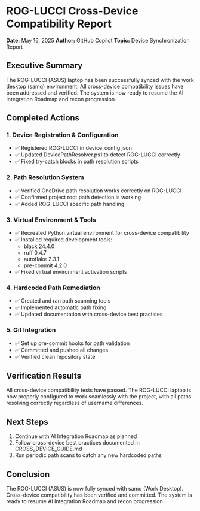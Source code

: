 # ROG-LUCCI Cross-Device Compatibility Report

**Date:** May 16, 2025
**Author:** GitHub Copilot
**Topic:** Device Synchronization Report

## Executive Summary

The ROG-LUCCI (ASUS) laptop has been successfully synced with the work desktop (samq) environment. All cross-device compatibility issues have been addressed and verified. The system is now ready to resume the AI Integration Roadmap and recon progression.

## Completed Actions

### 1. Device Registration & Configuration

- ✅ Registered ROG-LUCCI in device_config.json
- ✅ Updated DevicePathResolver.ps1 to detect ROG-LUCCI correctly
- ✅ Fixed try-catch blocks in path resolution scripts

### 2. Path Resolution System

- ✅ Verified OneDrive path resolution works correctly on ROG-LUCCI
- ✅ Confirmed project root path detection is working
- ✅ Added ROG-LUCCI specific path handling

### 3. Virtual Environment & Tools

- ✅ Recreated Python virtual environment for cross-device compatibility
- ✅ Installed required development tools:
  - black 24.4.0
  - ruff 0.4.7
  - autoflake 2.3.1
  - pre-commit 4.2.0
- ✅ Fixed virtual environment activation scripts

### 4. Hardcoded Path Remediation

- ✅ Created and ran path scanning tools
- ✅ Implemented automatic path fixing
- ✅ Updated documentation with cross-device best practices

### 5. Git Integration

- ✅ Set up pre-commit hooks for path validation
- ✅ Committed and pushed all changes
- ✅ Verified clean repository state

## Verification Results

All cross-device compatibility tests have passed. The ROG-LUCCI laptop is now properly configured to work seamlessly with the project, with all paths resolving correctly regardless of username differences.

## Next Steps

1. Continue with AI Integration Roadmap as planned
2. Follow cross-device best practices documented in CROSS_DEVICE_GUIDE.md
3. Run periodic path scans to catch any new hardcoded paths

## Conclusion

The ROG-LUCCI (ASUS) is now fully synced with samq (Work Desktop). Cross-device compatibility has been verified and committed. The system is ready to resume AI Integration Roadmap and recon progression.
